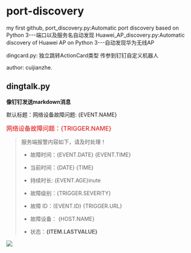 # port-discovery
my first github,
port_discovery.py:Automatic port discovery based on Python 3---端口以及服务名自动发现
Huawei_AP_discovery.py:Automatic discovery of Huawei AP on Python 3---自动发现华为无线AP

dingcard.py: 独立跳转ActionCard类型 传参到钉钉自定义机器人

author: cuijianzhe.

## dingtalk.py
**像钉钉发送markdown消息**

默认标题：网络设备故障问题: {EVENT.NAME}

<font color=#dd0000 size=3 >网络设备故障问题：{TRIGGER.NAME}
</font>
> 服务端报警内容如下，请及时处理！
> - 故障时间：{EVENT.DATE} {EVENT.TIME} 
> - 当前时间：{DATE} {TIME} 
> - 持续时长: {EVENT.AGE}inute  
> - 故障级别：{TRIGGER.SEVERITY}
> - 故障 ID：{EVENT.ID}
{TRIGGER.URL}
> - 故障设备： {HOST.NAME}
> 
> - 状态：**{ITEM.LASTVALUE}**
>
![](http://blog.cjzshilong.cn/images/limi.png)
>



